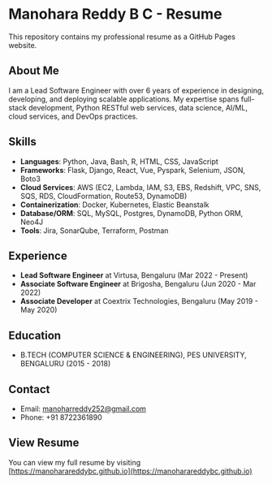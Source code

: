 # Manohara Reddy B C - Resume

This repository contains my professional resume as a GitHub Pages website.

## About Me

I am a Lead Software Engineer with over 6 years of experience in designing, developing, and deploying scalable applications. My expertise spans full-stack development, Python RESTful web services, data science, AI/ML, cloud services, and DevOps practices.

## Skills

- **Languages**: Python, Java, Bash, R, HTML, CSS, JavaScript
- **Frameworks**: Flask, Django, React, Vue, Pyspark, Selenium, JSON, Boto3
- **Cloud Services**: AWS (EC2, Lambda, IAM, S3, EBS, Redshift, VPC, SNS, SQS, RDS, CloudFormation, Route53, DynamoDB)
- **Containerization**: Docker, Kubernetes, Elastic Beanstalk
- **Database/ORM**: SQL, MySQL, Postgres, DynamoDB, Python ORM, Neo4J
- **Tools**: Jira, SonarQube, Terraform, Postman

## Experience

- **Lead Software Engineer** at Virtusa, Bengaluru (Mar 2022 - Present)
- **Associate Software Engineer** at Brigosha, Bengaluru (Jun 2020 - Mar 2022)
- **Associate Developer** at Coextrix Technologies, Bengaluru (May 2019 - May 2020)

## Education

- B.TECH (COMPUTER SCIENCE & ENGINEERING), PES UNIVERSITY, BENGALURU (2015 - 2018)

## Contact

- Email: manoharreddy252@gmail.com
- Phone: +91 8722361890

## View Resume

You can view my full resume by visiting [https://manoharareddybc.github.io](https://manoharareddybc.github.io)